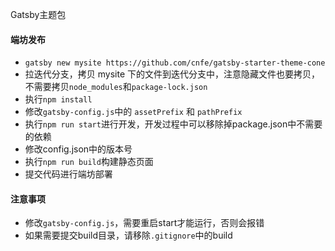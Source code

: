 Gatsby主题包

#### 端坊发布
* `gatsby new mysite https://github.com/cnfe/gatsby-starter-theme-cone`
* 拉迭代分支，拷贝 mysite 下的文件到迭代分支中，注意隐藏文件也要拷贝，不需要拷贝`node_modules`和`package-lock.json`
* 执行`npm install`
* 修改`gatsby-config.js`中的 `assetPrefix` 和 `pathPrefix`
* 执行`npm run start`进行开发，开发过程中可以移除掉package.json中不需要的依赖
* 修改config.json中的版本号
* 执行`npm run build`构建静态页面
* 提交代码进行端坊部署

#### 注意事项
* 修改`gatsby-config.js`，需要重启start才能运行，否则会报错
* 如果需要提交build目录，请移除`.gitignore`中的build
